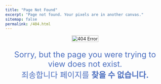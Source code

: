 ```yaml
---
title: "Page Not Found"
excerpt: "Page not found. Your pixels are in another canvas."
sitemap: false
permalink: /404.html
---
```


<div class="404-page">
    <div>
        <img class="404-img" src="{{site.url}}/assets/images/404-error.png" alt="404 Error"/>
    </div>
    <p class="404-text">
        Sorry, but the page you were trying to view does not exist.<br>
        죄송합니다 페이지를 <strong>찾을 수 없습니다.</strong>
    </p>
</div>
<style>
    [class="404-page"]{
    display: flex;
    flex-direction: column;
    align-items: center;
    justify-content: center;
    }
    [class="404-img"]{width: 100%; max-height:80vh; display:flex; align-items: center; justify-content: center;}
    [class="404-text"]{position: relative; bottom: 20%; color: #4C6FBF; font-size:25px; text-align:center;}
</style>
